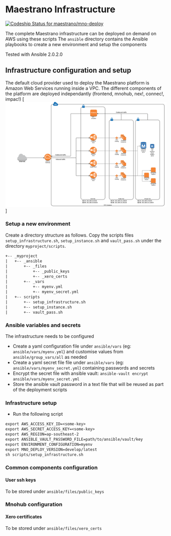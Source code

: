 # Maestrano Infrastructure

[ ![Codeship Status for maestrano/mno-deploy](https://codeship.com/projects/f6587590-e990-0133-f67a-4afac8d396b8/status?branch=master)](https://codeship.com/projects/147638)

The complete Maestrano infrastructure can be deployed on demand on AWS using these scripts
The `ansible` directory contains the Ansible playbooks to create a new environment and setup the components

Tested with Ansible 2.0.2.0

## Infrastructure configuration and setup
The default cloud provider used to deploy the Maestrano platform is Amazon Web Services running inside a VPC.
The different components of the platform are deployed independantly (frontend, mnohub, nex!, connec!, impac!)
[ ![Architecture diagram](https://raw.githubusercontent.com/maestrano/mno-deploy/develop/architecture_diagram.png)]

### Setup a new environment
Create a directory structure as follows. Copy the scripts files `setup_infrastructure.sh`, `setup_instance.sh` and `vault_pass.sh` under the directory `myproject/scripts`.
```
+-- _myproject
|   +-- _ansible
|       +-- _files
|           +-- _public_keys
|           +-- _xero_certs
|       +-- _vars
|           +-- myenv.yml
|           +-- myenv_secret.yml
|   +-- scripts
|       +-- setup_infrastructure.sh
|       +-- setup_instance.sh
|       +-- vault_pass.sh
```

### Ansible variables and secrets
The infrastructure needs to be configured
- Create a yaml configuration file under `ansible/vars` (eg: `ansible/vars/myenv.yml`) and customise values from `ansible/group_vars/all` as needed
- Create a yaml secret file file under `ansible/vars` (eg: `ansible/vars/myenv_secret.yml`) containing passwords and secrets
- Encrypt the secret file with ansible vault: `ansible-vault encrypt ansible/vars/myenv_secret.yml`
- Store the ansible vault password in a text file that will be reused as part of the deployment scripts

### Infrastructure setup
- Run the following script

```
export AWS_ACCESS_KEY_ID=<some-key>
export AWS_SECRET_ACCESS_KEY=<some-key>
export AWS_REGION=ap-southeast-2
export ANSIBLE_VAULT_PASSWORD_FILE=path/to/ansible/vault/key
export ENVIRONMENT_CONFIGURATION=myenv
export MNO_DEPLOY_VERSION=develop/latest
sh scripts/setup_infrastructure.sh
```

### Common components configuration
#### User ssh keys
To be stored under `ansible/files/public_keys`

### Mnohub configuration
#### Xero certificates
To be stored under `ansible/files/xero_certs`
